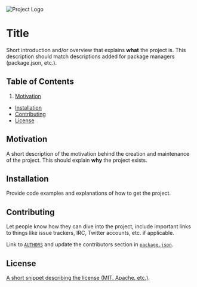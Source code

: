 ![Project Logo](https://dl.dropboxusercontent.com/u/4265900/boilerplate.png)

# Title
Short introduction and/or overview that explains **what** the project is. This description should match descriptions added for package managers (package.json, etc.).


## Table of Contents
1. [Motivation](#motivation)
- [Installation](#installation)
- [Contributing](#contributing)
- [License](#license)


## Motivation
A short description of the motivation behind the creation and maintenance of the project. This should explain **why** the project exists.


## Installation
Provide code examples and explanations of how to get the project.


## Contributing
Let people know how they can dive into the project, include important links to things like issue trackers, IRC, Twitter accounts, etc. if applicable. 

Link to [`AUTHORS`](https://github.com/ericwbailey/boilerplate/blob/master/AUTHORS) and update the contributors section in [`package.json`](https://github.com/ericwbailey/boilerplate/blob/master/package.json).


## License
[A short snippet describing the license (MIT, Apache, etc.)](https://raw.githubusercontent.com/ericwbailey/boilerplate/master/LICENSE).
